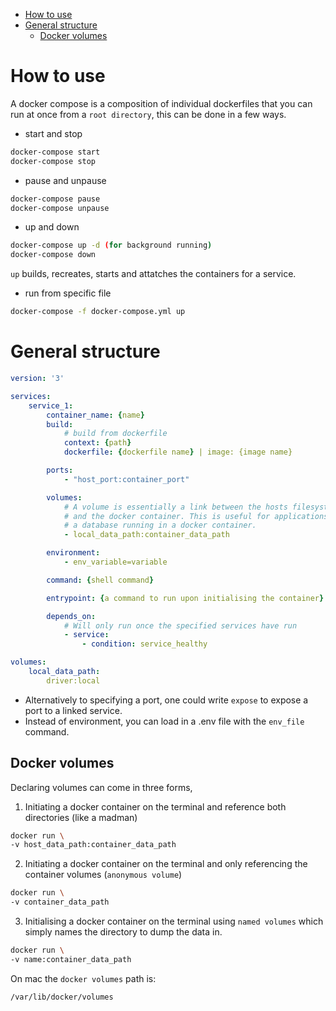 - [How to use](#how-to-use)
- [General structure](#general-structure)
	- [Docker volumes](#docker-volumes)

# How to use

A docker compose is a composition of individual dockerfiles that you can run at once from a `root directory`, this can be done in a few ways.

- start and stop

```sh
docker-compose start
docker-compose stop
```

- pause and unpause

```sh
docker-compose pause
docker-compose unpause
```

- up and down

```sh
docker-compose up -d (for background running)
docker-compose down
```

`up` builds, recreates, starts and attatches the containers for a service.

- run from specific file

```sh
docker-compose -f docker-compose.yml up
```

# General structure

```yml
version: '3'

services:
	service_1:
		container_name: {name}
		build:
			# build from dockerfile
			context: {path}
			dockerfile: {dockerfile name} | image: {image name}

		ports:
			- "host_port:container_port"

		volumes:
			# A volume is essentially a link between the hosts filesystem
			# and the docker container. This is useful for applications like
			# a database running in a docker container.
			- local_data_path:container_data_path

		environment:
			- env_variable=variable

		command: {shell command}

		entrypoint: {a command to run upon initialising the container}

		depends_on:
			# Will only run once the specified services have run
			- service:
				- condition: service_healthy

volumes:
	local_data_path:
		driver:local
```

- Alternatively to specifying a port, one could write `expose` to expose a port to a linked service.
- Instead of environment, you can load in a .env file with the `env_file` command.

## Docker volumes

Declaring volumes can come in three forms,

1. Initiating a docker container on the terminal and reference both directories (like a madman)

```sh
docker run \
-v host_data_path:container_data_path
```

2. Initiating a docker container on the terminal and only referencing the container volumes (`anonymous volume`)

```sh
docker run \
-v container_data_path
```

3. Initialising a docker container on the terminal using `named volumes` which simply names the directory to dump the data in.

```sh
docker run \
-v name:container_data_path
```

On mac the `docker volumes` path is:

```sh
/var/lib/docker/volumes
```
